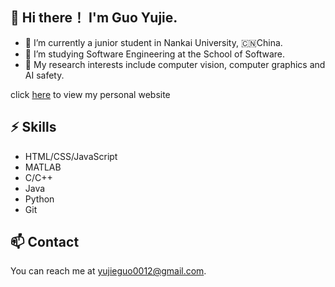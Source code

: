 ## 👋 Hi there！ I'm Guo Yujie.

- :school: I’m currently a junior student in Nankai University, :cn:China.
- 🌱 I’m studying Software Engineering at the School of Software.
- 🔭 My research interests include computer vision, computer graphics and AI safety.

click [here](http:guoyujie.cn) to view my personal website
## ⚡ Skills

- HTML/CSS/JavaScript
- MATLAB
- C/C++
- Java
- Python
- Git

## 📫 Contact

You can reach me at yujieguo0012@gmail.com.

<!--
**Yujie-G/Yujie-G** is a ✨ _special_ ✨ repository because its `README.md` (this file) appears on your GitHub profile.

Here are some ideas to get you started:

-  I’m currently working on ...
-  I’m currently learning ...
- 👯 I’m looking to collaborate on ...
- 🤔 I’m looking for help with ...
- 💬 Ask me about ...
- 📫 How to reach me: ...
- 😄 Pronouns: ...
- ⚡ Fun fact: ...
-->
